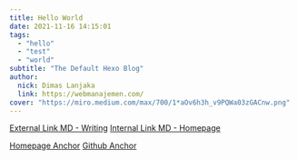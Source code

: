 ```yaml
---
title: Hello World
date: 2021-11-16 14:15:01
tags:
  - "hello"
  - "test"
  - "world"
subtitle: "The Default Hexo Blog"
author:
  nick: Dimas Lanjaka
  link: https://webmanajemen.com/
cover: "https://miro.medium.com/max/700/1*aOv6h3h_v9PQWa03zGACnw.png"
---
```


[External Link MD - Writing](https://hexo.io/docs/writing.html)
[Internal Link MD - Homepage](/)

<a href="/">Homepage Anchor</a>
<a href="https://github.com/">Github Anchor</a>